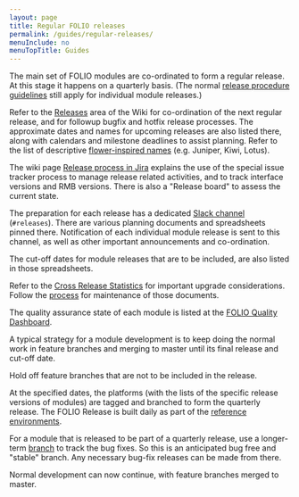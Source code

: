 ```yaml
---
layout: page
title: Regular FOLIO releases
permalink: /guides/regular-releases/
menuInclude: no
menuTopTitle: Guides
---
```


The main set of FOLIO modules are co-ordinated to form a regular release.
At this stage it happens on a quarterly basis.
(The normal [release procedure guidelines](/guidelines/release-procedures) still apply for individual module releases.)

Refer to the [Releases](https://wiki.folio.org/display/REL/) area of the Wiki for co-ordination of the next regular release, and for followup bugfix and hotfix release processes.
The approximate dates and names for upcoming releases are also listed there, along with calendars and milestone deadlines to assist planning.
Refer to the list of descriptive [flower-inspired names](https://wiki.folio.org/display/REL/Flower+Release+Names) (e.g. Juniper, Kiwi, Lotus).

The wiki page [Release process in Jira](https://wiki.folio.org/display/REL/Release+process+in+Jira) explains the use of the special issue tracker process to manage release related activities, and to track interface versions and RMB versions.
There is also a "Release board" to assess the current state.

The preparation for each release has a dedicated [Slack channel](/guidelines/which-forum/#slack)
(`#releases`). There are various planning documents and spreadsheets pinned there.
Notification of each individual module release is sent to this channel, as well as other important announcements and co-ordination.

The cut-off dates for module releases that are to be included, are also listed in those spreadsheets.

Refer to the [Cross Release Statistics](https://wiki.folio.org/display/REL/Cross+Release+Statistics)
for important upgrade considerations.
Follow the [process](https://wiki.folio.org/pages/viewpage.action?pageId=36572486) for maintenance of those documents.

The quality assurance state of each module is listed at the
[FOLIO Quality Dashboard](https://wiki.folio.org/display/DQA/FOLIO+Quality+Dashboard).

A typical strategy for a module development is to keep doing the normal work in feature branches and merging to master until its final release and cut-off date.

Hold off feature branches that are not to be included in the release.

At the specified dates, the platforms (with the lists of the specific release versions of modules) are tagged and branched to form the quarterly release.
The FOLIO Release is built daily as part of the [reference environments](/guides/automation/#reference-environments).

For a module that is released to be part of a quarterly release, use a longer-term [branch](/guidelines/release-procedures/#bug-fix-releases) to track the bug fixes.
So this is an anticipated bug free and "stable" branch.
Any necessary bug-fix releases can be made from there.

Normal development can now continue, with feature branches merged to master.

